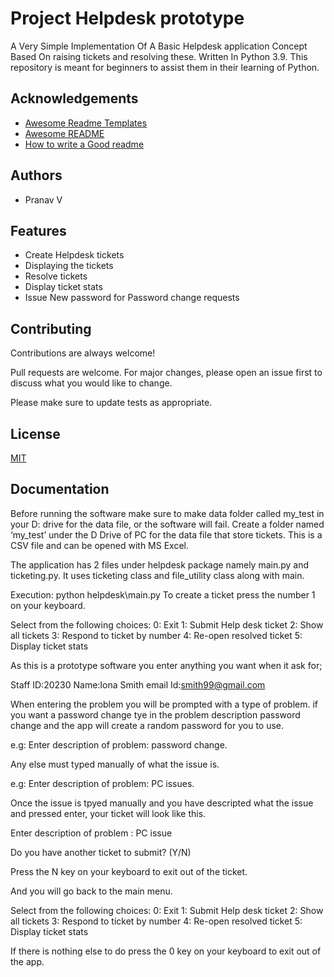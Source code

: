 # Project Helpdesk prototype

A Very Simple Implementation Of A Basic Helpdesk application Concept Based On raising tickets and resolving these. Written In Python 3.9. This repository is meant for beginners to assist them in their learning of Python.


## Acknowledgements

 - [Awesome Readme Templates](https://awesomeopensource.com/project/elangosundar/awesome-README-templates)
 - [Awesome README](https://github.com/matiassingers/awesome-readme)
 - [How to write a Good readme](https://bulldogjob.com/news/449-how-to-write-a-good-readme-for-your-github-project)


## Authors

- Pranav V


## Features

- Create Helpdesk tickets
- Displaying the tickets
- Resolve tickets
- Display ticket stats
- Issue New password for Password change requests


## Contributing

Contributions are always welcome!

Pull requests are welcome. For major changes, please open an issue first to discuss what you would like to change.

Please make sure to update tests as appropriate.

## License

[MIT](https://choosealicense.com/licenses/mit/)


## Documentation

Before running the software make sure to make data folder called my_test in your D: drive for the data file, or the software will fail.
Create a folder named ‘my_test’ under the D Drive of PC for the data file that store tickets. This is a CSV file and can be opened with MS Excel.

The application has 2 files under helpdesk package namely main.py and ticketing.py. It uses ticketing class and file_utility class along with main.

Execution: python helpdesk\main.py
To create a ticket press the number 1 on your keyboard.

Select from the following choices:
0: Exit
1: Submit Help desk ticket
2: Show all tickets
3: Respond to ticket by number
4: Re-open resolved ticket
5: Display ticket stats

As this is a prototype software you enter anything you want when it ask for;

Staff ID:20230
Name:Iona Smith
email Id:smith99@gmail.com

When entering the problem you will be prompted with a type of problem.
if you want a password change tye in the problem description password change and the app will create a random password for you to use.

e.g: Enter description of problem: password change.

Any else must typed manually of what the issue is. 

e.g: Enter description of problem: PC issues.

Once the issue is tpyed manually and you have descripted what the issue and pressed enter, your ticket will look like this.

Enter description of problem : PC issue

Do you have another ticket to submit? (Y/N)

Press the N key on your keyboard to exit out of the ticket.

And you will go back to the main menu.

Select from the following choices:
0: Exit
1: Submit Help desk ticket
2: Show all tickets
3: Respond to ticket by number
4: Re-open resolved ticket
5: Display ticket stats

If there is nothing else to do press the 0 key on your keyboard to exit out of the app.





